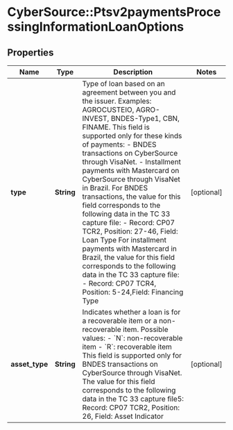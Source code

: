 # CyberSource::Ptsv2paymentsProcessingInformationLoanOptions

## Properties
Name | Type | Description | Notes
------------ | ------------- | ------------- | -------------
**type** | **String** | Type of loan based on an agreement between you and the issuer. Examples: AGROCUSTEIO, AGRO-INVEST, BNDES-Type1, CBN, FINAME. This field is supported only for these kinds of payments: - BNDES transactions on CyberSource through VisaNet. - Installment payments with Mastercard on CyberSource through VisaNet in Brazil.  For BNDES transactions, the value for this field corresponds to the following data in the TC 33 capture file: - Record: CP07 TCR2, Position: 27-46, Field: Loan Type  For installment payments with Mastercard in Brazil, the value for this field corresponds to the following data in the TC 33 capture file: - Record: CP07 TCR4, Position: 5-24,Field: Financing Type  | [optional] 
**asset_type** | **String** | Indicates whether a loan is for a recoverable item or a non-recoverable item. Possible values: - &#x60;N&#x60;: non-recoverable item - &#x60;R&#x60;: recoverable item This field is supported only for BNDES transactions on CyberSource through VisaNet. The value for this field corresponds to the following data in the TC 33 capture file5:  Record: CP07 TCR2, Position: 26, Field: Asset Indicator  | [optional] 


